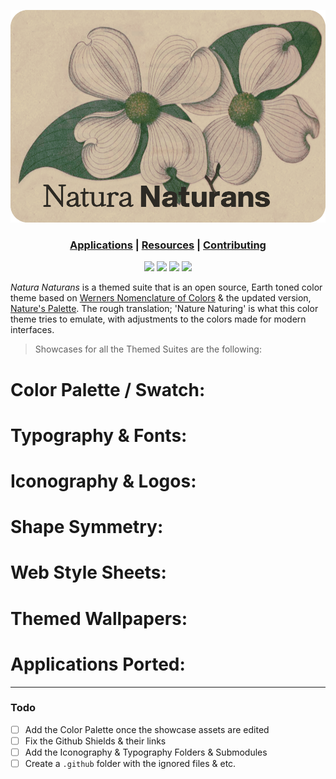 ![Github Banner](assets/natura_github_banner.png?raw=true)

<h3 align="center"> 

<a href="/docs/readme.md">Applications</a> | 
<a href="/resources-src/readme.md">Resources</a> | 
<a href="/.github/readme.md">Contributing</a> 

</h3>


[comment]: <Best Looking Github Shield> (<p align="center"><a href="https://circleci.com/gh/arcticicestudio/nord" target="_blank"><img src="https://img.shields.io/circleci/project/github/arcticicestudio/nord/develop.svg?style=for-the-badge&label=Build&logo=git&logoColor=55aabb&colorA=030303&colorB=3A403B"/></a></p>)

<p align="center">
<a href="https://www.n-be.com" target="_blank"><img src="https://img.shields.io/badge/Release%20Version-0.1-black"/></a> 
<a href="https://www.n-be.com" target="_blank"><img src="https://img.shields.io/badge/License-MIT-black"/></a>
<a href="https://www.n-be.com" target="_blank"><img src="https://img.shields.io/badge/Docs%20Version-0.1-black"/></a>
<a href="https://www.n-be.com" target="_blank"><img src="https://img.shields.io/badge/Supported%20Apps-x3-black"/></a>

</p>



*Natura Naturans* is a themed suite that is an open source, Earth toned color theme based on [Werners Nomenclature of Colors](https://publicdomainreview.org/collection/werner-s-nomenclature-of-colours-1814) & the updated version, [Nature's Palette](https://press.princeton.edu/books/hardcover/9780691217048/natures-palette). The rough translation; 'Nature Naturing' is what this color theme tries to emulate, with adjustments to the colors made for modern interfaces.

> Showcases for all the Themed Suites are the following:

# Color Palette / Swatch:

# Typography & Fonts:

# Iconography & Logos:

# Shape Symmetry:  

# Web Style Sheets: 

# Themed Wallpapers:

# Applications Ported:

---

### Todo

- [ ] Add the Color Palette once the showcase assets are edited
- [ ] Fix the Github Shields & their links 
- [ ] Add the Iconography & Typography Folders & Submodules
- [ ] Create a `.github` folder with the ignored files & etc.